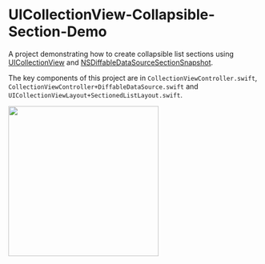 # UICollectionView-Collapsible-Section-Demo
A project demonstrating how to create collapsible list sections using [UICollectionView](https://developer.apple.com/documentation/uikit/uicollectionview) and [NSDiffableDataSourceSectionSnapshot](https://developer.apple.com/documentation/uikit/NSDiffableDataSourceSectionSnapshot).

The key components of this project are in `CollectionViewController.swift`, `CollectionViewController+DiffableDataSource.swift` and `UICollectionViewLayout+SectionedListLayout.swift`.

<img src='https://github.com/sebjvidal/UICollectionView-Collapsible-Section-Demo/assets/27621026/361d25d2-f6b5-4c44-9d1a-f36a8a085312' width='300'>
